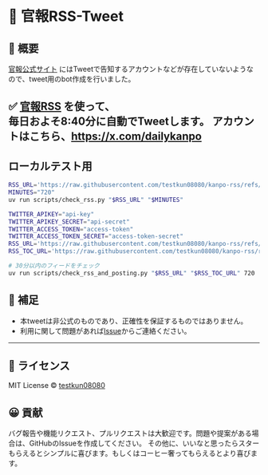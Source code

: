 # 📢 官報RSS-Tweet

## 📌 概要
[官報公式サイト](https://www.kanpo.go.jp/index.html) にはTweetで告知するアカウントなどが存在していないようなので、tweet用のbot作成を行いました。  

✅ [官報RSS](https://github.com/testkun08080/kanpo-rss) を使って、  
毎日およそ8:40分に自動でTweetします。
アカウントはこちら、https://x.com/dailykanpo
---

## ローカルテスト用
```zsh
RSS_URL='https://raw.githubusercontent.com/testkun08080/kanpo-rss/refs/heads/main/feed.xml'
MINUTES="720"
uv run scripts/check_rss.py "$RSS_URL" "$MINUTES"
```

```zsh
TWITTER_APIKEY="api-key"
TWITTER_APIKEY_SECRET="api-secret"
TWITTER_ACCESS_TOKEN="access-token"
TWITTER_ACCESS_TOKEN_SECRET="access-token-secret"
RSS_URL='https://raw.githubusercontent.com/testkun08080/kanpo-rss/refs/heads/main/feed.xml'
RSS_TOC_URL='https://raw.githubusercontent.com/testkun08080/kanpo-rss/refs/heads/main/feed_toc.xml'

# 30分以内のフィードをチェック
uv run scripts/check_rss_and_posting.py "$RSS_URL" "$RSS_TOC_URL" 720
```

## 💬 補足
- 本tweetは非公式のものであり、正確性を保証するものではありません。
- 利用に関して問題があれば[Issue](https://github.com/testkun08080/kanpo-rss/issues)からご連絡ください。

---

## 📄 ライセンス

MIT License © [testkun08080](https://github.com/testkun08080)

## 😀 貢献
バグ報告や機能リクエスト、プルリクエストは大歓迎です。問題や提案がある場合は、GitHubのIssueを作成してください。
その他に、いいなと思ったらスターもらえるとシンプルに喜びます。もしくはコーヒー奢ってもらえるとより喜びます。
